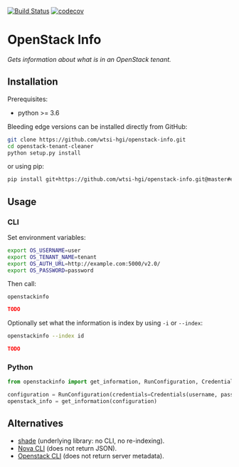 [![Build Status](https://travis-ci.org/wtsi-hgi/openstack-info.svg?branch=master)](https://travis-ci.org/wtsi-hgi/openstack-info)
[![codecov](https://codecov.io/gh/wtsi-hgi/openstack-info/branch/master/graph/badge.svg)](https://codecov.io/gh/wtsi-hgi/openstack-info)


# OpenStack Info
_Gets information about what is in an OpenStack tenant._

## Installation
Prerequisites:
- python >= 3.6

Bleeding edge versions can be installed directly from GitHub:
```bash
git clone https://github.com/wtsi-hgi/openstack-info.git
cd openstack-tenant-cleaner
python setup.py install
```
or using pip:
```bash
pip install git+https://github.com/wtsi-hgi/openstack-info.git@master#egg=openstackinfo
```

## Usage
### CLI
Set environment variables:
```bash
export OS_USERNAME=user
export OS_TENANT_NAME=tenant
export OS_AUTH_URL=http://example.com:5000/v2.0/
export OS_PASSWORD=password
```

Then call:
```
openstackinfo
```
```json
TODO
```

Optionally set what the information is index by using `-i` or `--index`:
```bash
openstackinfo --index id
```
```json
TODO
```

### Python
```python
from openstackinfo import get_information, RunConfiguration, Credentials, INDEX_BY_ID

configuration = RunConfiguration(credentials=Credentials(username, password, auth_url, tenant), indexer=INDEX_BY_ID)
openstack_info = get_information(configuration)
```


## Alternatives
- [shade](https://pypi.python.org/pypi/shade/) (underlying library: no CLI, no re-indexing).
- [Nova CLI](https://docs.openstack.org/python-novaclient/latest/cli/nova.html) (does not return JSON).
- [Openstack CLI](https://docs.openstack.org/python-openstackclient/latest/cli/) (does not return server metadata).
